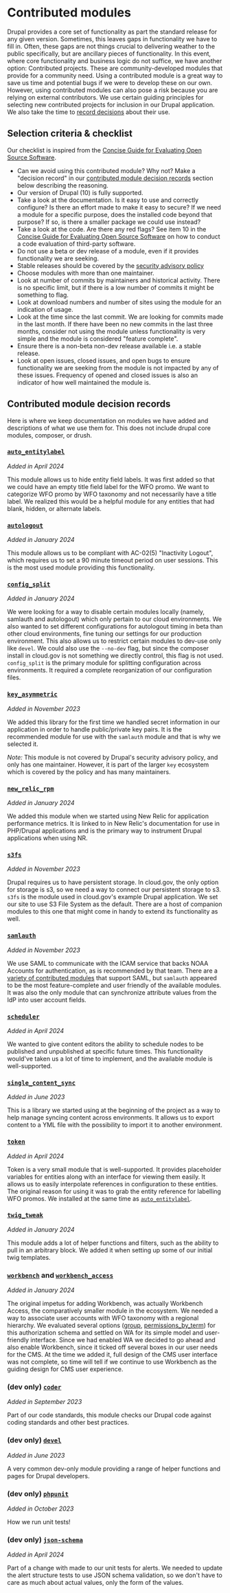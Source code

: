 # Contributed modules

Drupal provides a core set of functionality as part the standard release for any given version. Sometimes, this leaves gaps in functionality we have to fill in. Often, these gaps are not things crucial to delivering weather to the public specifically, but are ancillary pieces of functionality. In this event, where core functionality and business logic do not suffice, we have another option: Contributed projects. These are community-developed modules that provide for a community need. Using a contributed module is a great way to save us time and potential bugs if we were to develop these on our own. However, using contributed modules can also pose a risk because you are relying on external contributors. We use certain guiding principles for selecting new contributed projects for inclusion in our Drupal application. We also take the time to [record decisions](#contributed-module-decision-records) about their use.

## Selection criteria & checklist

Our checklist is inspired from the [Concise Guide for Evaluating Open Source Software](https://best.openssf.org/Concise-Guide-for-Evaluating-Open-Source-Software).

- Can we avoid using this contributed module? Why not? Make a "decision record" in our [contributed module decision records](#contributed-module-decision-records) section below describing the reasoning. 
- Our version of Drupal (10) is fully supported.
- Take a look at the documentation. Is it easy to use and correctly configure? Is there an effort made to make it easy to secure? If we need a module for a specific purpose, does the installed code beyond that purpose? If so, is there a smaller package we could use instead? 
- Take a look at the code. Are there any red flags? See item 10 in the [Concise Guide for Evaluating Open Source Software](https://best.openssf.org/Concise-Guide-for-Evaluating-Open-Source-Software) on how to conduct a code evaluation of third-party software.
- Do not use a beta or dev release of a module, even if it provides functionality we are seeking.
- Stable releases should be covered by the [security advisory policy](https://www.drupal.org/drupal-security-team/security-advisory-process-and-permissions-policy)
- Choose modules with more than one maintainer. 
- Look at number of commits by maintainers and historical activity. There is no specific limit, but if there is a low number of commits it might be something to flag.
- Look at download numbers and number of sites using the module for an indication of usage. 
- Look at the time since the last commit. We are looking for commits made in the last month. If there have been no new commits in the last three months, consider not using the module unless functionality is very simple and the module is considered "feature complete".
- Ensure there is a non-beta non-dev release available i.e. a stable release.
- Look at open issues, closed issues, and open bugs to ensure functionality we are seeking from the module is not impacted by any of these issues. Frequency of opened and closed issues is also an indicator of how well maintained the module is.

## Contributed module decision records

Here is where we keep documentation on modules we have added and descriptions of what we use them for. This does not include drupal core modules, composer, or drush. 

### [`auto_entitylabel`](https://www.drupal.org/project/auto_entitylabel)

_Added in April 2024_

This module allows us to hide entity field labels. It was first added so that we could have an empty title field label for the WFO promo. We want to categorize WFO promo by WFO taxonomy and not necessarily have a title label. We realized this would be a helpful module for any entities that had blank, hidden, or alternate labels.

### [`autologout`](https://www.drupal.org/project/autologout)

_Added in January 2024_

This module allows us to be compliant with AC-02(5) "Inactivity Logout", which requires us to set a 90 minute timeout period on user sessions. This is the most used module providing this functionality. 

### [`config_split`](https://www.drupal.org/project/config_split)

_Added in January 2024_

We were looking for a way to disable certain modules locally (namely, samlauth and autologout) which only pertain to our cloud environments. We also wanted to set different configurations for autologout timing in beta than other cloud environments, fine tuning our settings for our production environment. This also allows us to restrict certain modules to dev-use only like `devel`. We could also use the `--no-dev` flag, but since the composer install in cloud.gov is not something we directly control, this flag is not used. `config_split` is the primary module for splitting configuration across environments. It required a complete reorganization of our configuration files. 

### [`key_asymmetric`](https://www.drupal.org/project/key_asymmetric)

_Added in November 2023_

We added this library for the first time we handled secret information in our application in order to handle public/private key pairs. It is the recommended module for use with the `samlauth` module and that is why we selected it.

_Note:_ This module is not covered by Drupal's security advisory policy, and only has one maintainer. However, it is part of the larger `key` ecosystem which is covered by the policy and has many maintainers. 

### [`new_relic_rpm`](https://www.drupal.org/project/new_relic_rpm)

_Added in January 2024_

We added this module when we started using New Relic for application performance metrics. It is linked to in New Relic's documentation for use in PHP/Drupal applications and is the primary way to instrument Drupal applications when using NR. 

### [`s3fs`](https://www.drupal.org/project/s3fs)

_Added in November 2023_

Drupal requires us to have persistent storage. In cloud.gov, the only option for storage is s3, so we need a way to connect our persistent storage to s3. `s3fs` is the module used in cloud.gov's example Drupal application. We set our site to use S3 File System as the default. There are a host of companion modules to this one that might come in handy to extend its functionality as well. 

### [`samlauth`](https://www.drupal.org/project/samlauth)

_Added in November 2023_

We use SAML to communicate with the ICAM service that backs NOAA Accounts for authentication, as is recommended by that team. There are a [variety of contributed modules](https://www.drupal.org/docs/contributed-modules/saml-authentication/using-drupal-aswith-a-saml-sp) that support SAML, but `samlauth` appeared to be the most feature-complete and user friendly of the available modules. It was also the only module that can synchronize attribute values from the IdP into user account fields.

### [`scheduler`](https://www.drupal.org/project/scheduler)

_Added in April 2024_

We wanted to give content editors the ability to schedule nodes to be published and unpublished at specific future times. This functionality would've taken us a lot of time to implement, and the available module is well-supported. 

### [`single_content_sync`](https://www.drupal.org/project/single_content_sync)

_Added in June 2023_

This is a library we started using at the beginning of the project as a way to help manage syncing content across environments. It allows us to export content to a YML file with the possibility to import it to another environment.

### [`token`](https://www.drupal.org/project/token)

_Added in April 2024_

Token is a very small module that is well-supported. It provides placeholder variables for entities along with an interface for viewing them easily. It allows us to easily interpolate references in configuration to these entities. The original reason for using it was to grab the entity reference for labelling WFO promos. We installed at the same time as [`auto_entitylabel`](#auto_entitylabel). 

### [`twig_tweak`](https://www.drupal.org/project/twig_tweak)

_Added in January 2024_

This module adds a lot of helper functions and filters, such as the ability to pull in an arbitrary block. We added it when setting up some of our initial twig templates. 

### [`workbench`](https://www.drupal.org/project/workbench) and [`workbench_access`](https://www.drupal.org/project/workbench_access)

_Added in January 2024_

The original impetus for adding Workbench, was actually Workbench Access, the comparatively smaller module in the ecosystem. We needed a way to associate user accounts with WFO taxonomy with a regional hierarchy. We evaluated several options ([group](https://www.drupal.org/project/group), [permissions_by_term](https://www.drupal.org/project/permissions_by_term)) for this authorization schema and settled on WA for its simple model and user-friendly interface. Since we had enabled WA we decided to go ahead and also enable Workbench, since it ticked off several boxes in our user needs for the CMS. At the time we added it, full design of the CMS user interface was not complete, so time will tell if we continue to use Workbench as the guiding design for CMS user experience. 

### (dev only) [`coder`](https://www.drupal.org/project/coder)

_Added in September 2023_

Part of our code standards, this module checks our Drupal code against coding standards and other best practices. 

### (dev only) [`devel`](https://www.drupal.org/project/devel)

_Added in June 2023_

A very common dev-only module providing a range of helper functions and pages for Drupal developers. 

### (dev only) [`phpunit`](https://www.drupal.org/project/phpunit)

_Added in October 2023_

How we run unit tests!

### (dev only) [`json-schema`](https://www.drupal.org/project/json_schema)

_Added in April 2024_

Part of a change with made to our unit tests for alerts. We needed to update the alert structure tests to use JSON schema validation, so we don't have to care as much about actual values, only the form of the values.
